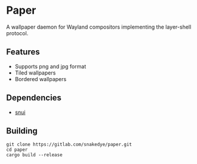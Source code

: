# Paper

A wallpaper daemon for Wayland compositors implementing the layer-shell protocol.

## Features

- Supports png and jpg format
- Tiled wallpapers
- Bordered wallpapers

## Dependencies

- [snui](https://gitlab.com/snakedye/snui.git)

## Building

```shell
git clone https://gitlab.com/snakedye/paper.git
cd paper
cargo build --release
```

